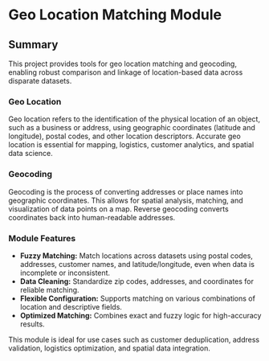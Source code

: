 # Geo Location Matching Module

## Summary

This project provides tools for geo location matching and geocoding, enabling robust comparison and linkage of location-based data across disparate datasets.

### Geo Location

Geo location refers to the identification of the physical location of an object, such as a business or address, using geographic coordinates (latitude and longitude), postal codes, and other location descriptors. Accurate geo location is essential for mapping, logistics, customer analytics, and spatial data science.

### Geocoding

Geocoding is the process of converting addresses or place names into geographic coordinates. This allows for spatial analysis, matching, and visualization of data points on a map. Reverse geocoding converts coordinates back into human-readable addresses.

### Module Features

- **Fuzzy Matching:** Match locations across datasets using postal codes, addresses, customer names, and latitude/longitude, even when data is incomplete or inconsistent.
- **Data Cleaning:** Standardize zip codes, addresses, and coordinates for reliable matching.
- **Flexible Configuration:** Supports matching on various combinations of location and descriptive fields.
- **Optimized Matching:** Combines exact and fuzzy logic for high-accuracy results.

This module is ideal for use cases such as customer deduplication, address validation, logistics optimization, and spatial data integration.
